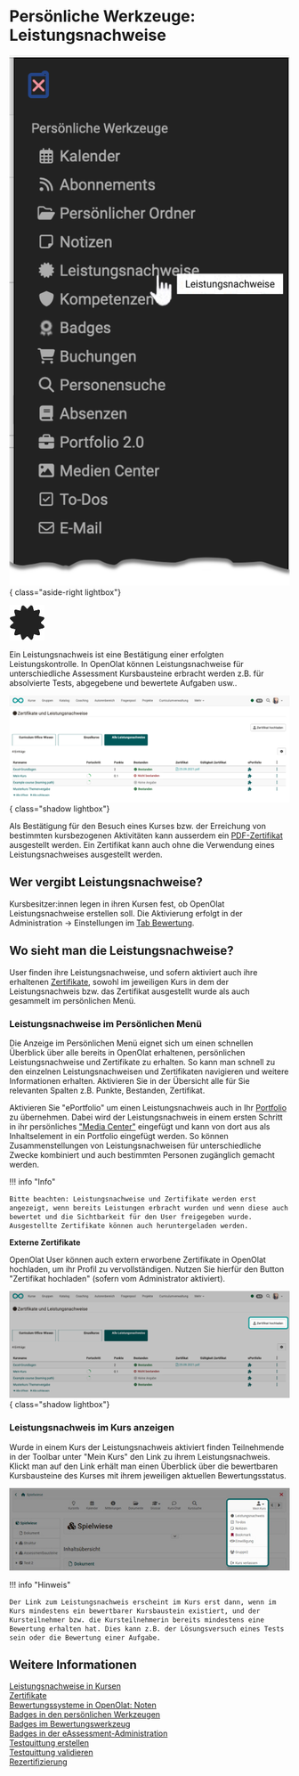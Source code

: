 # Persönliche Werkzeuge: Leistungsnachweise

![pers_menu_evid_of_achiev_v1_de.png](assets/pers_menu_evid_of_achiev_v1_de.png){ class="aside-right lightbox"}

![icon_icon_evidence_of_achievements.png](assets/icon_evidence_of_achievements.png)

Ein Leistungsnachweis ist eine Bestätigung einer erfolgten Leistungskontrolle.
In OpenOlat können Leistungsnachweise für unterschiedliche Assessment Kursbausteine erbracht werden z.B. für absolvierte Tests, abgegebene und bewertete Aufgaben usw.. 

![pers_menu_evid_of_achiev_list_v1_de.png](assets/pers_menu_evid_of_achiev_list_v1_de.png){ class="shadow lightbox"}

Als Bestätigung für den Besuch eines Kurses bzw. der Erreichung von bestimmten kursbezogenen Aktivitäten kann ausserdem ein [PDF-Zertifikat](../learningresources/Course_Settings_Assessment.de.md#certificate) ausgestellt werden. Ein Zertifikat kann auch ohne die Verwendung eines Leistungsnachweises ausgestellt werden.


## Wer vergibt Leistungsnachweise?

Kursbesitzer:innen legen in ihren Kursen fest, ob OpenOlat Leistungsnachweise erstellen soll. Die Aktivierung erfolgt in der Administration -> Einstellungen im [Tab Bewertung](../learningresources/Course_Settings_Assessment.de.md). 

## Wo sieht man die Leistungsnachweise?

User finden ihre Leistungsnachweise, und sofern aktiviert auch ihre erhaltenen [Zertifikate](../learningresources/Course_Settings_Assessment.de.md#certificate), sowohl im jeweiligen Kurs in dem der Leistungsnachweis bzw. das Zertifikat ausgestellt wurde als auch gesammelt im persönlichen Menü. 

### Leistungsnachweise im Persönlichen Menü

Die Anzeige im Persönlichen Menü eignet sich um einen schnellen Überblick über alle bereits in OpenOlat erhaltenen, persönlichen Leistungsnachweise und Zertifikate zu erhalten. So kann man schnell zu den einzelnen Leistungsnachweisen und Zertifikaten  navigieren und weitere Informationen erhalten. Aktivieren Sie in der Übersicht alle für Sie relevanten Spalten z.B. Punkte, Bestanden, Zertifikat. 

Aktivieren Sie "ePortfolio" um einen Leistungsnachweis auch in Ihr [Portfolio](../personal_menu/Portfolio.de.md) zu übernehmen. Dabei wird der Leistungsnachweis in einem ersten Schritt in ihr persönliches ["Media Center"](../personal_menu/Media_Center.de.md) eingefügt und kann von dort aus als Inhaltselement in ein Portfolio eingefügt werden. So können Zusammenstellungen von Leistungsnachweisen für unterschiedliche Zwecke kombiniert und auch bestimmten Personen zugänglich gemacht werden. 

!!! info  "Info"

    Bitte beachten: Leistungsnachweise und Zertifikate werden erst angezeigt, wenn bereits Leistungen erbracht wurden und wenn diese auch bewertet und die Sichtbarkeit für den User freigegeben wurde. Ausgestellte Zertifikate können auch heruntergeladen werden.

**Externe Zertifikate**

OpenOlat User können auch extern erworbene Zertifikate in OpenOlat hochladen, um ihr Profil zu vervollständigen. Nutzen Sie hierfür den Button "Zertifikat hochladen" (sofern vom Administrator aktiviert). 

![pers_menu_evid_of_achiev_cert_upload_v1_de.png](assets/pers_menu_evid_of_achiev_cert_upload_v1_de.png){ class="shadow lightbox"}

### Leistungsnachweis im Kurs anzeigen

Wurde in einem Kurs der Leistungsnachweis aktiviert finden Teilnehmende in der Toolbar unter "Mein Kurs" den Link zu ihrem Leistungsnachweis. Klickt man auf den Link erhält man einen Überblick über die bewertbaren Kursbausteine des Kurses mit ihrem jeweiligen aktuellen Bewertungsstatus.

![Leistungsnachweis im Kurs](../learningresources/assets/Mein_Kurs_menue_19.jpg)

!!! info "Hinweis"

    Der Link zum Leistungsnachweis erscheint im Kurs erst dann, wenn im Kurs mindestens ein bewertbarer Kursbaustein existiert, und der Kursteilnehmer bzw. die Kursteilnehmerin bereits mindestens eine Bewertung erhalten hat. Dies kann z.B. der Lösungsversuch eines Tests sein oder die Bewertung einer Aufgabe.


## Weitere Informationen

[Leistungsnachweise in Kursen](../learningresources/Course_Settings_Assessment.de.md#leistungsnachweis)<br>
[Zertifikate](../learningresources/Course_Settings_Assessment.de.md#certificate)<br>
[Bewertungssysteme in OpenOlat: Noten](../../manual_admin/administration/Assessment_translate_points_in_grades_admin.de.md)<br>
[Badges in den persönlichen Werkzeugen](OpenBadges.de.md)<br>
[Badges im Bewertungswerkzeug](../learningresources/OpenBadges.de.md)<br>
[Badges in der eAssessment-Administration](../../manual_admin/administration/e-Assessment_openBadges.de.md)<br>
[Testquittung erstellen](../learningresources/Test_settings.de.md#tab-optionen)<br>
[Testquittung validieren](../learningresources/Assessing_tests.de.md#korrekturwerkzeug)<br>
[Rezertifizierung](../learningresources/Course_Settings_Assessment.de.md#recertification)

